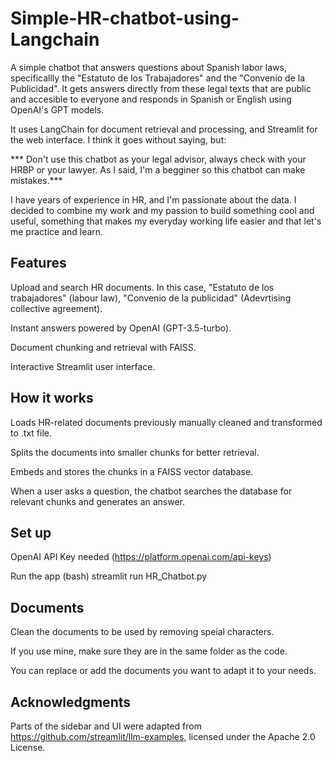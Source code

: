 # Simple-HR-chatbot-using-Langchain
A simple chatbot that answers questions about Spanish labor laws, specificallly the "Estatuto de los Trabajadores" and the "Convenio de la Publicidad". It gets answers directly from these legal texts that are public and accesible to everyone and responds in Spanish or English using OpenAI's GPT models.

It uses LangChain for document retrieval and processing, and Streamlit for the web interface. I think it goes without saying, but:

*** Don't use this chatbot as your legal advisor, always check with your HRBP or your lawyer. As I said, I'm a begginer so this chatbot can make mistakes.***

I have years of experience in HR, and I'm passionate about the data. I decided to combine my work and my passion to build something cool and useful, something that makes my everyday working life easier and that let's me practice and learn.

## Features
Upload and search HR documents. In this case, "Estatuto de los trabajadores" (labour law), "Convenio de la publicidad" (Adevrtising collective agreement).

Instant answers powered by OpenAI (GPT-3.5-turbo).

Document chunking and retrieval with FAISS.

Interactive Streamlit user interface.

## How it works
Loads HR-related documents previously manually cleaned and transformed to .txt file.

Splits the documents into smaller chunks for better retrieval.

Embeds and stores the chunks in a FAISS vector database.

When a user asks a question, the chatbot searches the database for relevant chunks and generates an answer.

## Set up

OpenAI API Key needed (https://platform.openai.com/api-keys)

Run the app (bash)
streamlit run HR_Chatbot.py

## Documents
Clean the documents to be used by removing speial characters.

If you use mine, make sure they are in the same folder as the code.

You can replace or add the documents you want to adapt it to your needs.

## Acknowledgments

Parts of the sidebar and UI were adapted from https://github.com/streamlit/llm-examples, licensed under the Apache 2.0 License.

